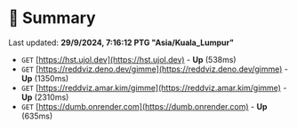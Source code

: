 # 📖 Summary
Last updated: **29/9/2024, 7:16:12 PTG "Asia/Kuala_Lumpur"**

- `GET` [https://hst.ujol.dev](https://hst.ujol.dev) - **Up** (538ms)
- `GET` [https://reddviz.deno.dev/gimme](https://reddviz.deno.dev/gimme) - **Up** (1350ms)
- `GET` [https://reddviz.amar.kim/gimme](https://reddviz.amar.kim/gimme) - **Up** (2310ms)
- `GET` [https://dumb.onrender.com](https://dumb.onrender.com) - **Up** (635ms)
